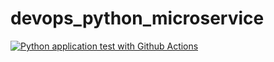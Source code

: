 # devops_python_microservice

[![Python application test with Github Actions](https://github.com/abhisheknagpurkar/devops_python_microservice/actions/workflows/devops.yml/badge.svg)](https://github.com/abhisheknagpurkar/devops_python_microservice/actions/workflows/devops.yml)
